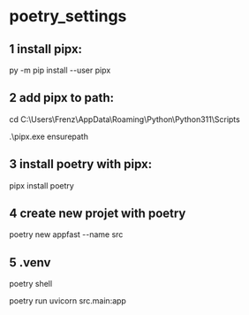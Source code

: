 # poetry_settings

## 1 install pipx:
py -m pip install --user pipx

## 2 add pipx to path:
cd C:\Users\Frenz\AppData\Roaming\Python\Python311\Scripts

.\pipx.exe ensurepath

## 3 install poetry with pipx:
pipx install poetry

## 4 create new projet with poetry
poetry new appfast --name src

## 5 .venv 
poetry shell





poetry run uvicorn src.main:app
